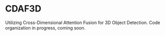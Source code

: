 # CDAF3D
Utilizing Cross-Dimensional Attention Fusion for 3D Object Detection.
Code organization in progress, coming soon.
